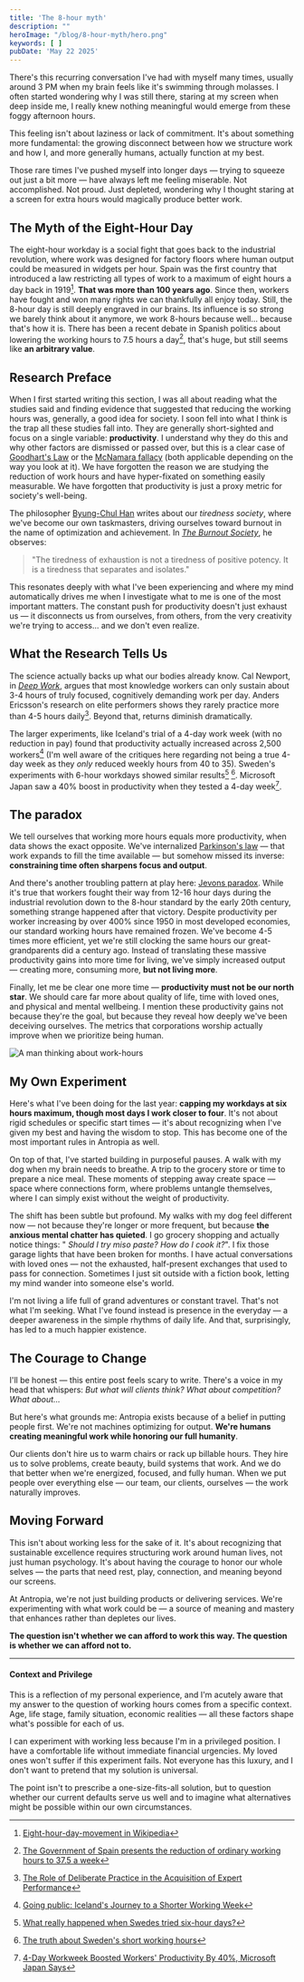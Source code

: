 ```yaml
---
title: 'The 8-hour myth'
description: ""
heroImage: "/blog/8-hour-myth/hero.png"
keywords: [ ]
pubDate: 'May 22 2025'
---
```


There's this recurring conversation I've had with myself many times, usually around 3 PM when my brain feels like it's
swimming through molasses. I often started wondering why I was still there, staring at my screen when deep inside me, I
really knew nothing meaningful would emerge from these foggy afternoon hours.

This feeling isn't about laziness or lack of commitment. It's about something more fundamental: the growing disconnect
between how we structure work and how I, and more generally humans, actually function at my best.

Those rare times I've pushed myself into longer days — trying to squeeze out just a bit more — have always left me
feeling miserable. Not accomplished. Not proud. Just depleted, wondering why I thought staring at a screen for extra
hours would magically produce better work.

## The Myth of the Eight-Hour Day

The eight-hour workday is a social fight that goes back to the industrial revolution, where work was designed for
factory floors where human output could be measured in widgets per hour. Spain was the first country that introduced a
law restricting all types of work to a maximum of eight hours a day back in 1919[^1]. **That was more than 100 years
ago**. Since then, workers have fought and won many rights we can thankfully all enjoy today. Still, the 8-hour day is
still deeply engraved in our brains. Its influence is so strong we barely think about it anymore, we work 8-hours
because well... because that's how it is. There has been a recent debate in Spanish politics about lowering the working
hours to 7.5 hours a day[^2], that's huge, but still seems like **an arbitrary value**.

## Research Preface

When I first started writing this section, I was all about reading what the studies said and finding evidence that
suggested that reducing the working hours was, generally, a good idea for society. I soon fell into what I think is the
trap all these studies fall into. They are generally short-sighted and focus on a single variable: **productivity**. I
understand why they do this and why other factors are dismissed or passed over, but this is a clear case
of [Goodhart's Law](https://en.wikipedia.org/wiki/Goodhart%27s_law) or
the [McNamara fallacy](https://en.wikipedia.org/wiki/McNamara_fallacy) (both applicable depending on the way you look at
it). We have forgotten the reason we are studying the reduction of work hours and have hyper-fixated on something easily
measurable. We have forgotten that productivity is just a proxy metric for society's well-being.

The philosopher [Byung-Chul Han](https://en.wikipedia.org/wiki/Byung-Chul_Han) writes about our *tiredness society*,
where we've become our own taskmasters, driving ourselves toward burnout in the name of optimization and achievement.
In [*The Burnout Society*](https://www.sup.org/books/title/?id=25725), he observes:

> "The tiredness of exhaustion is not a tiredness of positive potency. It is a tiredness that separates and isolates."

This resonates deeply with what I've been experiencing and where my mind automatically drives me when I investigate what
to me is one of the most important matters. The constant push for productivity doesn't just exhaust us — it disconnects
us
from ourselves, from others, from the very creativity we're trying to access... and we don't even realize.

## What the Research Tells Us

The science actually backs up what our bodies already know. Cal Newport, in [*Deep
Work*](https://www.calnewport.com/books/deep-work/), argues that most knowledge workers can only sustain about 3-4 hours
of truly focused, cognitively demanding work per day. Anders Ericsson's research on elite performers shows they rarely
practice more than 4-5 hours daily[^3]. Beyond that, returns diminish dramatically.

The larger experiments, like Iceland's trial of a 4-day work week (with no reduction in pay) found that productivity
actually increased across 2,500 workers[^4] (I'm well aware of the critiques here regarding not being a true 4-day week
as they *only* reduced weekly hours from 40 to 35). Sweden's experiments with 6-hour workdays showed similar
results[^5] [^6]. Microsoft Japan saw a 40% boost in productivity when they tested a 4-day week[^7].

## The paradox

We tell ourselves that working more hours equals more productivity, when data shows the exact opposite. We've
internalized [Parkinson's law](https://en.wikipedia.org/wiki/Parkinson%27s_law) — that work expands to fill the time
available — but somehow missed its inverse: **constraining time often sharpens focus and output**.

And there's another troubling pattern at play here: [Jevons paradox](https://en.wikipedia.org/wiki/Jevons_paradox).
While it's true that workers fought their way from 12-16 hour days during the industrial revolution down to the 8-hour
standard by the early 20th century, something strange happened after that victory. Despite productivity per worker
increasing by over 400% since 1950 in most developed economies, our standard working hours have remained frozen. We've
become 4-5 times more efficient, yet we're still clocking the same hours our great-grandparents did a century ago.
Instead of translating these massive productivity gains into more time for living, we've simply increased
output — creating more, consuming more, **but not living more**.

Finally, let me be clear one more time — **productivity must not be our north star**. We should care far more about
quality of life, time with loved ones, and physical and mental wellbeing. I mention these productivity gains not because
they're the goal, but because they reveal how deeply we've been deceiving ourselves. The metrics that corporations
worship actually improve when we prioritize being human.

![A man thinking about work-hours](/blog/8-hour-myth/pause.png)

## My Own Experiment

Here's what I've been doing for the last year: **capping my workdays at six hours maximum, though most days I work
closer to four**. It's not about rigid schedules or specific start times — it's about recognizing when I've given my
best and having the wisdom to stop. This has become one of the most important rules in Antropia as well.

On top of that, I've started building in purposeful pauses. A walk with my dog when my brain needs to breathe. A trip to
the grocery store or time to prepare a nice meal. These moments of stepping away create space — space where connections
form, where problems untangle themselves, where I can simply exist without the weight of productivity.

The shift has been subtle but profound. My walks with my dog feel different now — not because they're longer or more
frequent, but because **the anxious mental chatter has quieted**. I go grocery shopping and actually notice things: "
*Should I try miso paste? How do I cook it?*". I fix those garage lights that have been broken for months. I have actual
conversations with loved ones — not the exhausted, half-present exchanges that used to pass for connection. Sometimes I
just sit outside with a fiction book, letting my mind wander into someone else's world.

I'm not living a life full of grand adventures or constant travel. That's not what I'm seeking. What I've found instead
is presence in the everyday — a deeper awareness in the simple rhythms of daily life. And that, surprisingly, has led to
a much happier existence.

## The Courage to Change

I'll be honest — this entire post feels scary to write. There's a voice in my head that whispers:
*But what will clients think? What about competition? What about...*

But here's what grounds me: Antropia exists because of a belief in putting people first. We're not machines optimizing
for output. **We're humans creating meaningful work while honoring our full humanity**.

Our clients don't hire us to warm chairs or rack up billable hours. They hire us to solve problems, create beauty, build
systems that work. And we do that better when we're energized, focused, and fully human. When we put people over
everything else — our team, our clients, ourselves — the work naturally improves.

## Moving Forward

This isn't about working less for the sake of it. It's about recognizing that sustainable excellence requires
structuring work around human lives, not just human psychology. It's about having the courage to honor our whole
selves — the parts that need rest, play, connection, and meaning beyond our screens.

At Antropia, we're not just building products or delivering services. We're experimenting with what work could be — a
source of meaning and mastery that enhances rather than depletes our lives.

**The question isn't whether we can afford to work this way. The question is whether we can afford not to.**

---

#### Context and Privilege

This is a reflection of my personal experience, and I'm acutely aware that my answer to the question of working hours
comes from a specific context. Age, life stage, family situation, economic realities — all these factors shape what's
possible for each of us.

I can experiment with working less because I'm in a privileged position. I have a comfortable life without immediate
financial urgencies. My loved ones won't suffer if this experiment fails. Not everyone has this luxury, and I don't want
to pretend that my solution is universal.

The point isn't to prescribe a one-size-fits-all solution, but to question whether our current defaults serve us well
and to imagine what alternatives might be possible within our own circumstances.

[^1]: [Eight-hour-day-movement in Wikipedia](https://en.wikipedia.org/wiki/Eight-hour_day_movement#Spain)
[^2]: [The Government of Spain presents the reduction of ordinary working hours to 37.5 a week](https://www.lamoncloa.gob.es/lang/en/gobierno/councilministers/paginas/2025/20250204-council-press-conference.aspx)
[^3]: [The Role of Deliberate Practice in the Acquisition of Expert Performance](https://www.gwern.net/docs/psychology/writing/1993-ericsson.pdf)
[^4]: [Going public: Iceland's Journey to a Shorter Working Week](https://autonomy.work/wp-content/uploads/2021/06/ICELAND_4DW.pdf)
[^5]: [What really happened when Swedes tried six-hour days?](https://www.bbc.com/news/business-38843341)
[^6]: [The truth about Sweden's short working hours](https://www.bbc.com/news/business-34677949)
[^7]: [4-Day Workweek Boosted Workers' Productivity By 40%, Microsoft Japan Says](https://www.npr.org/2019/11/04/776163853/microsoft-japan-says-4-day-workweek-boosted-workers-productivity-by-40)
